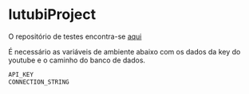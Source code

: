 # IutubiProject

O repositório de testes encontra-se [aqui](https://github.com/dcruas/IutubiTest)

É necessário as variáveis de ambiente abaixo com os dados da key do youtube e o caminho do banco de dados.

```bash
API_KEY
CONNECTION_STRING
```
